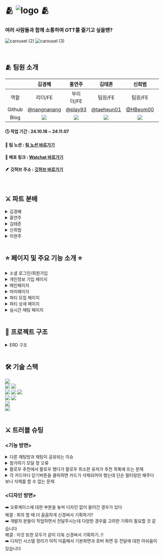 # 🫂 ![logo](https://github.com/user-attachments/assets/7649a528-d89c-4256-ba1a-d77534cf5f61) 🫂

### 여러 사람들과 함께 소통하며 OTT를 즐기고 싶을땐?

![carousel (2)](https://github.com/user-attachments/assets/6e0bfa15-87d7-495d-aa18-a430babf22b4)
![carousel (3)](https://github.com/user-attachments/assets/b6af27c3-124c-4c20-9280-c632bc85a874)

<br/>

## 🫂 팀원 소개

|| 김경혜 | 홍연주 | 김태흔 | 신희범 | 이현주 |
| :----: | :----: | :----: | :----: | :----: | :----: |
| 역할 | 리더/FE | 부리더/FE | 팀원/FE | 팀원/FE | 팀원/DS |
| Github | <a href=https://github.com/nangnanang> @nangnanang </a> | <a href=https://github.com/play93> @play93 </a> | <a href=https://github.com/taeheun01> @taeheun01 </a> | <a href=https://github.com/HBeom00> @HBeom00 </a> | <a href=https://blog.naver.com/wezzzle> @wezzzle </a> |
| Blog | <a href=https://fpzmfks.tistory.com/> <img src="https://img.shields.io/badge/Tistory-000000?style=for-the-badge&logo=Tistory&logoColor=white&link=https://fpzmfks.tistory.com"> </a> | <a href=https://playhong.tistory.com/> <img src="https://img.shields.io/badge/Tistory-000000?style=for-the-badge&logo=Tistory&logoColor=white&link=https://playhong.tistory.com/"> </a> | <a href=https://earl-grey-tea.tistory.com/> <img src="https://img.shields.io/badge/Tistory-000000?style=for-the-badge&logo=Tistory&logoColor=white&link=https://earl-grey-tea.tistory.com/"> </a> | <a href=https://velog.io/@hbeom00/posts> <img src="https://img.shields.io/badge/Velog-20C997?style=for-the-badge&logo=Velog&logoColor=white&link=https://velog.io/@hbeom00/posts"> </a> | <a href=https://blog.naver.com/wezzzle> <img src="https://img.shields.io/badge/Velog-20C997?style=for-the-badge&logo=Velog&logoColor=white&link=https://blog.naver.com/wezzzle"> </a> |

#### 🕓 작업 기간 : 24.10.18 ~ 24.11.07

#### 📆 팀 노션 : [팀 노션 바로가기](https://www.notion.so/teamsparta/5-5-1222dc3ef51481a587efd07a9090088f)

#### 🔗 배포 링크 : [Watchat 바로가기](https://watchat.vercel.app/)

#### 🪶 깃허브 주소 : [깃허브 바로가기](https://github.com/HBeom00/watchat)

<br/>

## ⚔️ 파트 분배

<details>
<summary>김경혜</summary>
 
 - 상세페이지
  - 참가하기
  - 초대하기
  - 채팅창 들어가는 시간(시청시간 10분 전후) 조절
- 메인페이지
  - 검색, 정렬 및 필터와 페이지네이션
  - 헤더의 검색 필터 쿼리 스트링으로
  - 드롭다운 제작
    
</details>

<details>
<summary>홍연주</summary>
 
 - 마이페이지
  - 프로필 편집
  - 참여한 파티정보, 오너인 파티정보
  - 초대받은 파티정보
  - 팔로우 추천
  
</details>

<details>
<summary>김태흔</summary>
 
 - 모집 페이지
   - 검색창에서 영상 제목 검색 (api)
   - 검색된 영상 제목을 기반으로 영상정보 자동입력
   - 시청 날짜와 시청시간 선택
   - supabase 데이터 베이스에 기입한 정보와 영화 정보 insert
 - TMDB API 호출
   - api 호출 (Multi Search, 
, Movie Details
, Movie Provider
, Tv Details
, Tv Provider
, Tv Episode)
- 배너 
   - embla carusel 라이브러리 사용
- 푸터
- 헤더
  - ui 만 구성
</details>

<details>
<summary>신희범</summary>
 
 - 회원가입 / 소셜로그인
   - supabase auth를 활용한 로그인 기능
   - 소셜 로그인(카카오, 구글) 기능
 - 실시간 채팅
   - supabase realtime 이용
   - 팔로우 기능
   - 내보내기 기능
   - 파티 탈퇴 기능능
</details>

<details>
<summary>이현주</summary>
 
- UX 기획 & 와이어프레임
  - UI 디자인
  - 디자인시스템 구성
  - 로고 & 그래픽 제작
</details>


<br/>

## ⭐ 페이지 및 주요 기능 소개 ⭐

<details>
<summary>소셜 로그인/회원가입</summary>

<br />

- Supabase Auth Providers를 이용하여 소셜 로그인(카카오, 구글) 기능 구현
- react-hook-form를 사용하여 로그인/회원가입 폼 구성
- zod를 사용하여 실시간 유효성 검사 진행
- tanstack query를 활용하여 사용자 로그인 유무 관리
- 로그인 후 발급된 JWT토큰을 쿠키에 저장해 클라이언트측에서 토큰 기반으로 인증 상태를 확인해 인가된 리소스에 접근

---

![회원가입_수정본 (1)](https://github.com/user-attachments/assets/52200771-3680-4aae-80d0-e990ab29ad7a)

---

![스크린샷 2024-11-07 043849](https://github.com/user-attachments/assets/c1b327c7-d15c-40f2-9ae5-eb00cf6591ef)

</details>

<details>
<summary>개인정보 기입 페이지</summary>

<br />

- Supabase Storage를 이용한 이미지 파일 관리
- 플랫폼, 장르는 배열 형태로 상수화 하여 코드 간결성 및 유지 보수성 UP!!
- 마이페이지의 프로필 편집과 코드가 비슷해서 공용 컴포넌트로 따로 분리하여 코드 재사용

---

![개인정보기입](https://github.com/user-attachments/assets/b8879fda-4a43-49c2-b6ed-aea6347a5387)

</details>

<details>
<summary>메인페이지</summary>
 
<br />

**<supabase 메서드를 사용하여 페이지네이션과 정렬 필터 기능 구현>**

헤더의 필터는 useSearchParams로 query string으로 필터링과 검색
![Wachat-Chrome2024-11-0710-13-06-ezgif com-video-to-gif-converter](https://github.com/user-attachments/assets/5cf30b72-ffd3-432c-8ec8-923619489fd7)

- supabase 메서드(order,textSearch, gte, lte, range)를 이용하여 페이지네이션과 정렬 필터를 결합하였다
  ![Wachat-Chrome2024-11-0710-38-24-ezgif com-crop (2)](https://github.com/user-attachments/assets/e581defe-b412-4d2b-9319-5120821dafaf)

- 디바운싱을 검색에 적용하여 데이터 요청횟수를 줄였다

</details>

<details>
<summary>마이페이지</summary>
  
<br />

 **프로필 편집 기능 구현**
- 프로필 이미지 변경시 이전 이미지 삭제 (불필요한 이미지가 계속 쌓이지 않도록 삭제)

**사용자가 참여한 파티정보, 오너인 파티정보 기능 구현**
- 최신순으로 4개씩만 보이도록 설정하고 그 이상은 더보기버튼을 통해 확인

**초대받은 파티정보 기능 구현**
- 캐러셀로 구성되어 4개 이상 쌓이면 좌우 버튼으로 이동하며 확인가능
- 다중선택기능으로 많은 초대를 한번에 거절할 수 있음
- 수락 시 파티 프로필을 작성하고 바로 해당 파티페이지로 이동

**팔로우 추천 불러오기**
- 캐러셀로 구성되어 6개 이상 쌓이면 좌우 버튼으로 이동하며 확인가능
- 종료된지 7일 이내의 파티의 파티원 목록을 불러옴
- 사용자 본인, 차단된 유저, 이미 팔로우된 유저 필터링
___
![screencapture-watchat-vercel-app-myPage-2024-11-07-13_14_54](https://github.com/user-attachments/assets/abfd74b9-2416-4c19-874b-10f4e81ecb55)
___
![스크린샷 2024-11-07 131315](https://github.com/user-attachments/assets/b025956c-9f67-427f-aecc-75073b3824a0)

</details>

<details>
<summary>파티 모집 페이지</summary>

<br />

**<TMDB API 를 사용하여 영상 이름을 기반으로 데이터 입력 및 가져오기>**

- TMDB API Multi Search 를 사용해서 영상제목 입력시 영상 정보 가져오기
- 검색 디바운싱
- 가져온 영상 정보를 자동 입력 (포스터,플랫폼,런타임,회차,시즌)
- (search로 가져온 영상\_id를 기반으로 Movie,Tv Detail api 사용 > 영상 정보 자동 입력)
- TV 프로그램 시즌, 회차, 런타임 자동입력 (Tv Episode api 사용 (params(영상\_id, season_id, episode_id)))
- 날짜, 시간 선택식으로 입력
- 기입한 정보와 영상 정보 insert

---

![Uploading 2024-11-07-12-42-04.gif…]()


</details>

<details>
<summary>파티 상세 페이지</summary>

<br />

**<참가하기, 초대하기, 영상 정보 확인, 채팅하기 입장 컨트롤>**

- 참가하기 모달 창을 통해 파티 프로필을 작성하면 파티에 참가할 수 있습니다
- 초대하기 모달 창을 통해 내가 팔로우한 사람을 현재 파티에 초대할 수 있습니다.
- 시청 시간 10분 전후에 채팅하기 페이지로 이동할 수 있습니다.
- 현재 파티의 정보나 시청 영상 정보를 확인 할 수 있습니다.

---

![파티-상세](https://github.com/user-attachments/assets/f48a2408-d298-4a47-b62f-6b232154311a)

</details>

<details>
<summary>실시간 채팅 페이지</summary>

<br />

- Supabase Realtime을 활용하여 실시간 채팅 기능 구현
- 영상 시청 흐름을 파악할 수 있도록 재생바 기능 구현
- 공지 메세지 기능
- 팔로우 / 언팔로우 기능
- 추방하기 기능
- 파티 탈퇴 기능
___
![채팅_수정본](https://github.com/user-attachments/assets/833f6a69-3564-420c-a9d7-bdaf0ee44aaa)

</details>

<br/>

## 📂 프로젝트 구조

<details>
<summary>ERD 구조</summary>
 
![image](https://github.com/user-attachments/assets/e6aa6f64-2dec-48f7-bad7-8d821513d668)

</details>

<br/>

## 🛠️ 기술 스택

<div><img src="https://img.shields.io/badge/Figma-F24E1E?style=for-the-badge&logo=Figma&logoColor=white"></div>
<div>
<img src="https://img.shields.io/badge/Prettier-F7B93E?style=for-the-badge&logo=Prettier&logoColor=white">
<img src="https://img.shields.io/badge/Eslint-4B32C3?style=for-the-badge&logo=Eslint&logoColor=white">
</div>
<div>
<img src="https://img.shields.io/badge/Next.js-000000?style=for-the-badge&logo=Next.js&logoColor=white">
<img src="https://img.shields.io/badge/TypeScript-007ACC?style=for-the-badge&logo=typescript&logoColor=white">
<img src="https://img.shields.io/badge/Tailwind CSS-06B6D4?style=for-the-badge&logo=Tailwind CSS&logoColor=white">
</div>
<div>
<img src="https://img.shields.io/badge/Git-F05032?style=for-the-badge&logo=Git&logoColor=white">
<img src="https://img.shields.io/badge/Github-181717?style=for-the-badge&logo=Github&logoColor=white">
</div>
<div><img src="https://img.shields.io/badge/Supabase-181818?style=for-the-badge&logo=supabase&logoColor=white"></div>
<div><img src="https://img.shields.io/badge/Vercel-000000?style=for-the-badge&logo=Vercel&logoColor=white"></div>

<br/>

## ⚔️ 트러블 슈팅

<h3><기능 방면></h3>
<details>
<summary>다른 채팅방과 채팅이 공유되는 이슈</summary>
 
<br>*원인*<br>
- 같은 채널명으로 실시간 메세지를 구독하도록 설정

<br>*해결과정*<br>
- 분기가 필요했기 때문에 각 채팅방 채널명에 고유 번호를 할당 하였고, 필터링을 해주었다

</details>

<details>
<summary> 참가하기 모달 창 오류</summary>

- 참가하기 모달 창은 총 3군데에서 사용되고 한 곳에서는 사용자가 함부로 닫을 수 없지만 나머지 2곳에서는 마음대로 닫을 수 있어야 한다. 때문에 openclose trigger를 컨트롤 할 수 있도록 했다. 이를 고려하여 구성한 모달 창이 button태그 중복 사용으로 인한 chlid props 오류가 떠서 refactoring을 하게 되었다.

  해결책들

  1.  chlid의 버튼 태그를 div 태그로(실패)
  2.  트리거를 따로 만들기(성공)
  3.  2개의 open 컨트롤 상태값 합치기(성공)

1. 첫번째 해결책은 트리거 버튼이 비동기 통신 로직을 가지고 있기 때문에 button 태그의 disabled 기능이 필요해서 기각되었다.
2. 두번째 해결책은 얼추 성공하였는데 모달창으로 버튼을 감싸지 말고 모달창과 버튼을 따로 두는 방법을 선택했다. chlid props를 내려주지 않기 때문에 button 태그를 중복으로 사용하는 문제는 해결했다. 또한 별도로 존재하는 모달창의 트리거 버튼을 안 보이게 했다.
3. 세번째 해결책으로 인해 최종적으로 모달 창 조정을 마쳤다. 기존에 open과 openControl이라는 2개의 상태값을 통해 모달 창을 컨트롤 했는데 이를 하나로 합치고 onOpenChange에서 이를 사용처에 따라 다르게 컨트롤 하도록 하였다.

```
<Dialog
        open={openControl}
        onOpenChange={() => {
          if (openControl && path.includes('/recruit')) {
            return setOpenControl(true);
          }
          return setOpenControl(!openControl);
        }}
      >
```

</details>

<details>
<summary>팔로우 추천에서 팔로우 했다가 팔로우 취소한 유저가 추천 목록에 뜨는 문제</summary>

<br>*해결과정*<br>
- 팔로우 취소한 유저를 필터링하기위해 ban_recommend 테이블을 별도로 만들어 한 번 팔로우 했다가 취소한 유저를 필터링 할 수 있도록 수정

</details>

<details>
<summary>각 카드마다 닫기버튼을 클릭하면 카드가 삭제되어야 했는데 단순 필터링만 해주다 보니 삭제를 할 수 없는 문제</summary>

<br>*해결과정*<br>
- 로컬스토리지를 이용해 삭제한 카드목록을 로컬스토리지에 담아 필터링하고, 로컬스토리지에 담긴 데이터는 7일후에 삭제되도록 계획
- 로컬스토리지를 이용해 관리하는 것은 로그인상태같은 정보를 담는데에 사용하는데 적합하고 구현하려는 필터링 내용은 사용자가 재로그인을 하던, 다른 브라우저에서 실행하던 동일해야하므로 적절하지 않다는 피드백
- 팔로우 취소한 유저를 필터링하기위해 만든 ban_recommend활용해 닫기버튼을 눌렀을 때에도 테이블에 담아 필터링할 수 있도록 수정

</details>

<h3><디자인 방면></h3>
➡️ 오류케이스에 대한 부분을 놓쳐 디자인 없이 들어간 경우가 있다
<div>해결 : 회의 할 때 더 꼼꼼하게 신경써서 기획하기!!</div>
➡️ 개발자 분들이 작업하면서 전달주시는데 다양한 경우를 고려한 기획이 필요할 것 같습니다
<div>해결 : 이것 또한 모두가 같이 더욱 신경써서 기획하기..!!</div>
➡️ 디자인 시스템 정리가 아직 미흡해서 기본화면과 호버 화면 등 전달에 대한 아쉬움이 있습니다


